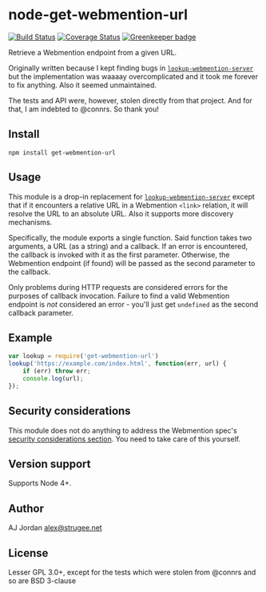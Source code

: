 # node-get-webmention-url

[![Build Status](https://travis-ci.org/strugee/node-get-webmention-url.svg?branch=master)](https://travis-ci.org/strugee/node-get-webmention-url)
[![Coverage Status](https://coveralls.io/repos/github/strugee/node-get-webmention-url/badge.svg?branch=master)](https://coveralls.io/github/strugee/node-get-webmention-url?branch=master)
[![Greenkeeper badge](https://badges.greenkeeper.io/strugee/node-get-webmention-url.svg)](https://greenkeeper.io/)

Retrieve a Webmention endpoint from a given URL.

Originally written because I kept finding bugs in [`lookup-webmention-server`][] but the implementation was waaaay overcomplicated and it took me forever to fix anything. Also it seemed unmaintained.

The tests and API were, however, stolen directly from that project. And for that, I am indebted to @connrs. So thank you!

## Install

```
npm install get-webmention-url
```

## Usage

This module is a drop-in replacement for [`lookup-webmention-server`] except that if it encounters a relative URL in a Webmention `<link>` relation, it will resolve the URL to an absolute URL. Also it supports more discovery mechanisms.

Specifically, the module exports a single function. Said function takes two arguments, a URL (as a string) and a callback. If an error is encountered, the callback is invoked with it as the first parameter. Otherwise, the Webmention endpoint (if found) will be passed as the second parameter to the callback.

Only problems during HTTP requests are considered errors for the purposes of callback invocation. Failure to find a valid Webmention endpoint is _not_ considered an error - you'll just get `undefined` as the second callback parameter.

## Example

```js
var lookup = require('get-webmention-url')
lookup('https://example.com/index.html', function(err, url) {
	if (err) throw err;
	console.log(url);
});
```

## Security considerations

This module does not do anything to address the Webmention spec's [security considerations section][]. You need to take care of this yourself.

## Version support

Supports Node 4+.

## Author

AJ Jordan <alex@strugee.net>

## License

Lesser GPL 3.0+, except for the tests which were stolen from @connrs and so are BSD 3-clause

 [`lookup-webmention-server`]: https://github.com/connrs/node-lookup-webmention-server
 [security considerations section]: https://www.w3.org/TR/webmention/#security-considerations
